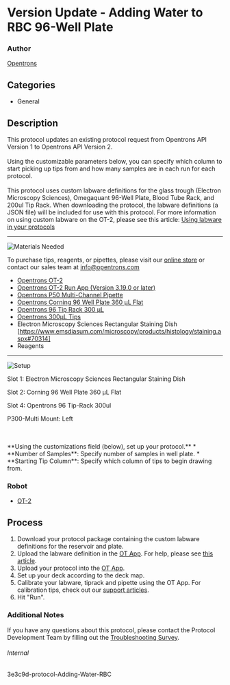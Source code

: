 # Version Update - Adding Water to RBC 96-Well Plate

### Author
[Opentrons](https://opentrons.com/)

## Categories
* General


## Description
This protocol updates an existing protocol request from Opentrons API Version 1 to Opentrons API Version 2.</br>
</br>
Using the customizable parameters below, you can specify which column to start picking up tips from and how many samples are in each run for each protocol. </br>
</br>
This protocol uses custom labware definitions for the glass trough (Electron Microscopy Sciences), Omegaquant 96-Well Plate, Blood Tube Rack, and 200ul Tip Rack. When downloading the protocol, the labware definitions (a JSON file) will be included for use with this protocol. For more information on using custom labware on the OT-2, please see this article: [Using labware in your protocols](https://support.opentrons.com/en/articles/3136506-using-labware-in-your-protocols)


---
![Materials Needed](https://s3.amazonaws.com/opentrons-protocol-library-website/custom-README-images/001-General+Headings/materials.png)

To purchase tips, reagents, or pipettes, please visit our [online store](https://shop.opentrons.com/) or contact our sales team at [info@opentrons.com](mailto:info@opentrons.com)

* [Opentrons OT-2](https://shop.opentrons.com/collections/ot-2-robot/products/ot-2)
* [Opentrons OT-2 Run App (Version 3.19.0 or later)](https://opentrons.com/ot-app/)
* [Opentrons P50 Multi-Channel Pipette](https://shop.opentrons.com/collections/ot-2-pipettes)
* [Opentrons Corning 96 Well Plate 360 µL Flat](https://labware.opentrons.com/corning_96_wellplate_360ul_flat?category=wellPlate)
* [Opentrons 96 Tip Rack 300 µL](https://labware.opentrons.com/opentrons_96_tiprack_300ul?category=tipRack)
* [Opentrons 300µL Tips](https://shop.opentrons.com/collections/opentrons-tips/products/opentrons-300ul-tips)
* Electron Microscopy Sciences Rectangular Staining Dish [https://www.emsdiasum.com/microscopy/products/histology/staining.aspx#70314]
* Reagents



---
![Setup](https://s3.amazonaws.com/opentrons-protocol-library-website/custom-README-images/001-General+Headings/Setup.png)

Slot 1: Electron Microscopy Sciences Rectangular Staining Dish

Slot 2: Corning 96 Well Plate 360 µL Flat

Slot 4: Opentrons 96 Tip-Rack 300ul

P300-Multi Mount: Left




</br>
</br>
**Using the customizations field (below), set up your protocol.**
* **Number of Samples**: Specify number of samples in well plate.
* **Starting Tip Column**: Specify which column of tips to begin drawing from.



### Robot
* [OT-2](https://opentrons.com/ot-2)

## Process

1. Download your protocol package containing the custom labware definitions for the reservoir and plate.
2. Upload the labware definition in the [OT App](https://opentrons.com/ot-app). For help, please see [this article](https://support.opentrons.com/en/articles/3136506-using-labware-in-your-protocols).
3. Upload your protocol into the [OT App](https://opentrons.com/ot-app).
4. Set up your deck according to the deck map.
5. Calibrate your labware, tiprack and pipette using the OT App. For calibration tips, check out our [support articles](https://support.opentrons.com/en/collections/1559720-guide-for-getting-started-with-the-ot-2).
6. Hit "Run".

### Additional Notes
If you have any questions about this protocol, please contact the Protocol Development Team by filling out the [Troubleshooting Survey](https://protocol-troubleshooting.paperform.co/).

###### Internal
3e3c9d-protocol-Adding-Water-RBC
